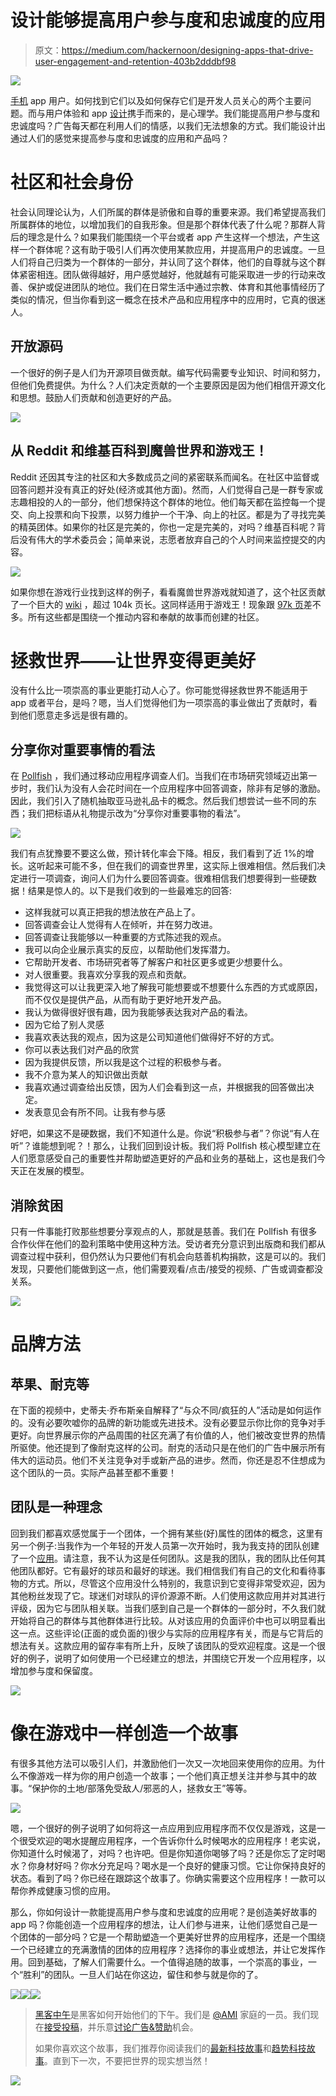 # 设计能够提高用户参与度和忠诚度的应用

> 原文：<https://medium.com/hackernoon/designing-apps-that-drive-user-engagement-and-retention-403b2dddbf98>

![](img/787b5f3f4bd5c1de6c4cb6898271f2d7.png)

[手机](https://hackernoon.com/tagged/mobile) app 用户。如何找到它们以及如何保存它们是开发人员关心的两个主要问题。而与用户体验和 app [设计](https://hackernoon.com/tagged/design)携手而来的，是心理学。我们能提高用户参与度和忠诚度吗？广告每天都在利用人们的情感，以我们无法想象的方式。我们能设计出通过人们的感觉来提高参与度和忠诚度的应用和产品吗？

# 社区和社会身份

社会认同理论认为，人们所属的群体是骄傲和自尊的重要来源。我们希望提高我们所属群体的地位，以增加我们的自我形象。但是那个群体代表了什么呢？那群人背后的理念是什么？如果我们能围绕一个平台或者 app 产生这样一个想法，产生这样一个群体呢？这有助于吸引人们再次使用某款应用，并提高用户的忠诚度。一旦人们将自己归类为一个群体的一部分，并认同了这个群体，他们的自尊就与这个群体紧密相连。团队做得越好，用户感觉越好，他就越有可能采取进一步的行动来改善、保护或促进团队的地位。我们在日常生活中通过宗教、体育和其他事情经历了类似的情况，但当你看到这一概念在技术产品和应用程序中的应用时，它真的很迷人。

## 开放源码

一个很好的例子是人们为开源项目做贡献。编写代码需要专业知识、时间和努力，但他们免费提供。为什么？人们决定贡献的一个主要原因是因为他们相信开源文化和思想。鼓励人们贡献和创造更好的产品。

![](img/cb0b5f40d70d16e17c960f2b19d3af43.png)

## 从 Reddit 和维基百科到魔兽世界和游戏王！

Reddit 还因其专注的社区和大多数成员之间的紧密联系而闻名。在社区中监督或回答问题并没有真正的好处(经济或其他方面)。然而，人们觉得自己是一群专家或志趣相投的人的一部分，他们想保持这个群体的地位。他们每天都在监控每一个提交、向上投票和向下投票，以努力维护一个干净、向上的社区。都是为了寻找完美的精英团体。如果你的社区是完美的，你也一定是完美的，对吗？维基百科呢？背后没有伟大的学术委员会；简单来说，志愿者放弃自己的个人时间来监控提交的内容。

![](img/66ad69f223951fc93e65cc73f8597e12.png)

如果你想在游戏行业找到这样的例子，看看魔兽世界游戏就知道了，这个社区贡献了一个巨大的 [wiki](http://wowwiki.wikia.com/wiki/Portal:Main) ，超过 104k 页长。这同样适用于游戏王！现象跟 [97k 页](http://yugioh.wikia.com/wiki/Yu-Gi-Oh!_Wikia)差不多。所有这些都是围绕一个推动内容和奉献的故事而创建的社区。

# 拯救世界——让世界变得更美好

没有什么比一项崇高的事业更能打动人心了。你可能觉得拯救世界不能适用于 app 或者平台，是吗？嗯，当人们觉得他们为一项崇高的事业做出了贡献时，看到他们愿意走多远是很有趣的。

## 分享你对重要事情的看法

在 [Pollfish](http://www.pollfish.com/) ，我们通过移动应用程序调查人们。当我们在市场研究领域迈出第一步时，我们认为没有人会花时间在一个应用程序中回答调查，除非有足够的激励。因此，我们引入了随机抽取亚马逊礼品卡的概念。然后我们想尝试一些不同的东西；我们把标语从礼物提示改为“分享你对重要事物的看法”。

![](img/d0ef46e581c0defe89c3c85132500f41.png)

我们有点犹豫要不要这么做，预计转化率会下降。相反，我们看到了近 1%的增长。这听起来可能不多，但在我们的调查世界里，这实际上很难相信。然后我们决定进行一项调查，询问人们为什么要回答调查。很难相信我们想要得到一些硬数据！结果是惊人的。以下是我们收到的一些最难忘的回答:

*   这样我就可以真正把我的想法放在产品上了。
*   回答调查会让人觉得有人在倾听，并在努力改进。
*   回答调查让我能够以一种重要的方式陈述我的观点。
*   我可以向企业展示真实的反应，以帮助他们发挥潜力。
*   它帮助开发者、市场研究者等了解客户和社区更多或更少想要什么。
*   对人很重要。我喜欢分享我的观点和贡献。
*   我觉得这可以让我更深入地了解我可能想要或不想要什么东西的方式或原因，而不仅仅是提供产品，从而有助于更好地开发产品。
*   我认为做得很好很有趣，因为我能够表达我对产品的看法。
*   因为它给了别人灵感
*   我喜欢表达我的观点，因为这是公司知道他们做得好不好的方式。
*   你可以表达我们对产品的欣赏
*   因为我提供反馈，所以我是这个过程的积极参与者。
*   我不介意为某人的知识做出贡献
*   我喜欢通过调查给出反馈，因为人们会看到这一点，并根据我的回答做出决定。
*   发表意见会有所不同。让我有参与感

好吧，如果这不是硬数据，我们不知道什么是。你说“积极参与者”？你说“有人在听”？谁能想到呢？！那么，让我们回到设计板。我们将 Pollfish 核心模型建立在人们愿意感受自己的重要性并帮助塑造更好的产品和业务的基础上，这也是我们今天正在发展的模型。

## 消除贫困

只有一件事能打败那些想要分享观点的人，那就是慈善。我们在 Pollfish 有很多合作伙伴在他们的盈利策略中使用这种方法。受访者充分意识到出版商和我们都从调查过程中获利，但仍然认为只要他们有机会向慈善机构捐款，这是可以的。我们发现，只要他们能做到这一点，他们需要观看/点击/接受的视频、广告或调查都没关系。

![](img/e729f64dfa15171fb587f1098f3b6931.png)

# 品牌方法

## 苹果、耐克等

在下面的视频中，史蒂夫·乔布斯亲自解释了“与众不同/疯狂的人”活动是如何运作的。没有必要吹嘘你的品牌的新功能或先进技术。没有必要显示你比你的竞争对手更好。向世界展示你的产品周围的社区充满了有价值的人，他们被改变世界的热情所驱使。他还提到了像耐克这样的公司。耐克的活动只是在他们的广告中展示所有伟大的运动员。他们不关注竞争对手或新产品的进步。然而，你还是忍不住想成为这个团队的一员。实际产品甚至都不重要！

## 团队是一种理念

回到我们都喜欢感觉属于一个团体，一个拥有某些(好)属性的团体的概念，这里有另一个例子:当我作为一个年轻的开发人员第一次开始时，我为我支持的团队创建了一个[应用](https://play.google.com/store/apps/details?id=com.wajeemobile.omonoianews)。请注意，我不认为这是任何团队。这是我的团队，我的团队比任何其他团队都好。它有最好的球员和最好的球迷。我们相信我们有自己的文化和看待事物的方式。所以，尽管这个应用没什么特别的，我意识到它变得非常受欢迎，因为其他粉丝发现了它。球迷们对球队的评价源源不断。人们使用这款应用并对其进行评级，因为它与团队相关联。当我们感到自己是一个群体的一部分时，不久我们就开始将自己的群体与其他群体进行比较。从对该应用的负面评价中也可以明显看出这一点。这些评论(正面的或负面的)很少与实际的应用程序有关，而是与它背后的想法有关。这款应用的留存率有所上升，反映了该团队的受欢迎程度。这是一个很好的例子，说明了如何使用一个已经建立的想法，并围绕它开发一个应用程序，以增加参与度和保留度。

![](img/c3c42c65090ba9fbd6ac6cfc743afda5.png)

# 像在游戏中一样创造一个故事

有很多其他方法可以吸引人们，并激励他们一次又一次地回来使用你的应用。为什么不像游戏一样为你的用户创造一个故事；一个他们真正想关注并参与其中的故事。“保护你的土地/部落免受敌人/邪恶的人，拯救女王”等等。

![](img/7d6965e1c321580548bae558d4d2c507.png)

嗯，一个很好的例子说明了如何将这一点应用到应用程序而不仅仅是游戏，这是一个很受欢迎的喝水提醒应用程序，一个告诉你什么时候喝水的应用程序！老实说，你知道什么时候渴了，对吗？也许吧。但是你知道你喝够了吗？还是你忘了定时喝水？你身材好吗？你水分充足吗？喝水是一个良好的健康习惯。它让你保持良好的状态。看到了吗？你已经在跟踪这个故事了。你确实需要这个应用程序！一款可以帮你养成健康习惯的应用。

那么，你如何设计一款能提高用户参与度和忠诚度的应用呢？是创造美好故事的 app 吗？你能创造一个应用程序的想法，让人们参与进来，让他们感觉自己是一个团体的一部分吗？它是一个帮助塑造一个更美好世界的应用程序，还是一个围绕一个已经建立的充满激情的团体的应用程序？选择你的事业或想法，并让它发挥作用。回到基础，了解人们需要什么。一个值得追随的故事，一个崇高的事业，一个“胜利”的团队。一旦人们站在你这边，留住和参与就是你的了。

[![](img/50ef4044ecd4e250b5d50f368b775d38.png)](http://bit.ly/HackernoonFB)[![](img/979d9a46439d5aebbdcdca574e21dc81.png)](https://goo.gl/k7XYbx)[![](img/2930ba6bd2c12218fdbbf7e02c8746ff.png)](https://goo.gl/4ofytp)

> [黑客中午](http://bit.ly/Hackernoon)是黑客如何开始他们的下午。我们是 [@AMI](http://bit.ly/atAMIatAMI) 家庭的一员。我们现在[接受投稿](http://bit.ly/hackernoonsubmission)，并乐意[讨论广告&赞助](mailto:partners@amipublications.com)机会。
> 
> 如果你喜欢这个故事，我们推荐你阅读我们的[最新科技故事](http://bit.ly/hackernoonlatestt)和[趋势科技故事](https://hackernoon.com/trending)。直到下一次，不要把世界的现实想当然！

![](img/be0ca55ba73a573dce11effb2ee80d56.png)